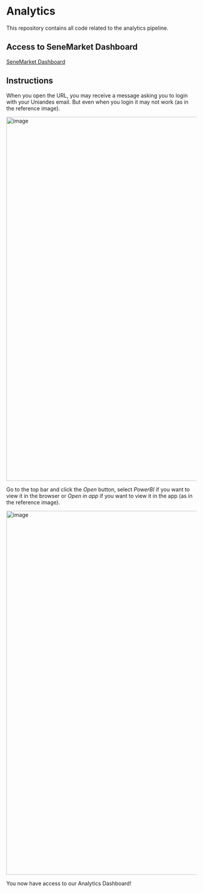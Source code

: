 # Analytics
This repository contains all code related to the analytics pipeline.

## Access to SeneMarket Dashboard

[SeneMarket Dashboard](https://uniandes-my.sharepoint.com/:u:/g/personal/d_castrillonc_uniandes_edu_co/EYt5kO_UG5BOv-L-zUobr7wBeFqdPgKXASjF9Xc7TKakNw?e=9Y5Ink)

## Instructions

When you open the URL, you may receive a message asking you to login with your Uniandes email. But even when you login it may not work (as in the reference image).

<img width="960" alt="image" src="https://github.com/user-attachments/assets/d565871e-2d91-4a0a-85aa-ca4884869099" />

Go to the top bar and click the _Open_ button, select _PowerBI_ if you want to view it in the browser or _Open in app_ if you want to view it in the app (as in the reference image).

<img width="960" alt="image" src="https://github.com/user-attachments/assets/e1a84817-8425-4b5f-8c01-bf46d4388034" />

You now have access to our Analytics Dashboard!
